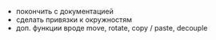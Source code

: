 + покончить с документацией
+ сделать привязки к окружностям
+ доп. функции вроде move, rotate, copy / paste, decouple
